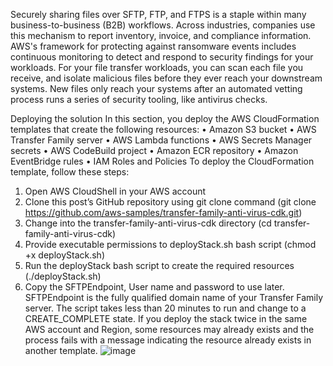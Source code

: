 Securely sharing files over SFTP, FTP, and FTPS is a staple within many business-to-business (B2B)
workflows. Across industries, companies use this mechanism to report inventory, invoice, and
compliance information. AWS's framework for protecting against ransomware events includes
continuous monitoring to detect and respond to security findings for your workloads. For your file
transfer workloads, you can scan each file you receive, and isolate malicious files before they ever reach
your downstream systems. New files only reach your systems after an automated vetting process runs a
series of security tooling, like antivirus checks.

Deploying the solution
In this section, you deploy the AWS CloudFormation templates that create the following resources: 
•	Amazon S3 bucket
•	AWS Transfer Family server
•	AWS Lambda functions
•	AWS Secrets Manager secrets
•	AWS CodeBuild project
•	Amazon ECR repository
•	Amazon EventBridge rules
•	IAM Roles and Policies
To deploy the CloudFormation template, follow these steps:
1.	Open AWS CloudShell in your AWS account
2.	Clone this post’s GitHub repository using git clone command (git clone https://github.com/aws-samples/transfer-family-anti-virus-cdk.git)
3.	Change into the transfer-family-anti-virus-cdk directory (cd transfer-family-anti-virus-cdk)
4.	Provide executable permissions to deployStack.sh bash script (chmod +x deployStack.sh)
5.	Run the deployStack bash script to create the required resources (./deployStack.sh)
6.	Copy the SFTPEndpoint, User name and password to use later. SFTPEndpoint is the fully qualified domain name of your Transfer Family server.
The script takes less than 20 minutes to run and change to a CREATE_COMPLETE state. If you deploy the stack twice in the same AWS account and Region, some resources may already exists and the process fails with a message indicating the resource already exists in another template.
![image](https://user-images.githubusercontent.com/108286063/229862693-6374bafe-a26f-48b3-a9df-8bd401099fb2.png)
